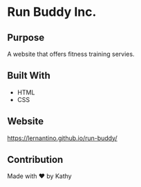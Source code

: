 # Run Buddy Inc.

## Purpose
A website that offers fitness training servies.

## Built With
* HTML
* CSS

## Website
https://lernantino.github.io/run-buddy/

## Contribution
Made with ❤️ by Kathy
